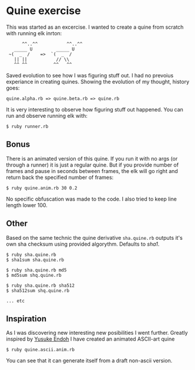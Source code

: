 # Quine exercise

This was started as an excercise. I wanted to create a quine from scratch with running elk inrton:

```
      ^^..^^           ^^..^^ 
   _____ U         _____ U    
 ~(  _  /    =>  `(  _  /     
   || ||           // \\      
   ^^ ^^          ^^   ^^     
```

Saved evolution to see how I was figuring stuff out. I had no prevoius experiance in creating
quines. Showing the evolution of my thought, history goes:

```
quine.alpha.rb => quine.beta.rb => quine.rb
```

It is very interesting to observe how figuring stuff out happened.
You can run and observe running elk with:

```
$ ruby runner.rb
```

## Bonus

There is an animated version of this quine. If you run it with no args (or through a runner) it
is just a regular quine. But if you provide number of frames and pause in seconds between frames,
the elk will go right and return back the specified number of frames:

```
$ ruby quine.anim.rb 30 0.2
```

No specific obfuscation was made to the code. I also tried to keep line length lower 100.

## Other

Based on the same technic the quine derivative `sha.quine.rb` outputs it's own sha checksum
using provided algorythm. Defaults to _sha1_.

```
$ ruby sha.quine.rb
$ sha1sum sha.quine.rb

$ ruby sha.quine.rb md5
$ md5sum shq.quine.rb

$ ruby sha.quine.rb sha512
$ sha512sum shq.quine.rb

... etc
```

## Inspiration

As I was discovering new interesting new posibilities I went further. Greatly inspired by
[Yusuke Endoh](https://www.youtube.com/user/mametter) I have created an animated ASCII-art quine

```
$ ruby quine.ascii.anim.rb
```

You can see that it can generate itself from a draft non-ascii version.